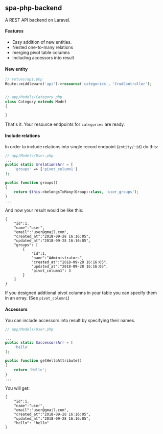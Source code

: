 ## spa-php-backend
A REST API backend on Laravel.

#### Features
 - Easy addition of new entities.
 - Nested one-to-many relations
 - merging pivot table columns
 - Including accessors into result 
 
#### New entity
``` php
// rotues/api.php 
Route::middleware('api')->resource('categories', 'CrudController');


// app/Models/Category.php
class Category extends Model
{

}
```
That's it. Your resource endpoints for ```categories``` are ready.

#### Include relations
In order to include relations into single record endpoint (```entity/:id```) do this:
``` php
// app/Models/User.php
...
public static $relationsArr = [
    'groups' => ['pivot_column1']
];

public function groups()
{
    return $this->belongsToMany(Group::class, 'user_groups');
}
...
```
And now your result would be like this:
```
{
    "id":1,
    "name":"user",
    "email":"user@gmail.com",
    "created_at":"2018-09-28 16:16:05",
    "updated_at":"2018-09-28 16:16:05",
    "groups": [
        {
            "id":1,
            "name":"Administrators",
            "created_at":"2018-09-28 16:16:05",
            "updated_at":"2018-09-28 16:16:05",
            "pivot_column1": 3
        }
    ]
}
```
If you designed addtional pivot columns in your table you can specify them in an array. (See ```pivot_column1```)

#### Accessors
You can include accessors into result by specifying their names.

``` php
// app/Models/User.php

...
public static $accessorsArr = [
    'hello'
];

public function getHelloAttribute()
{
    return 'Hello';
}
...
```
You will get:

```
{
    "id":1,
    "name":"user",
    "email":"user@gmail.com",
    "created_at":"2018-09-28 16:16:05",
    "updated_at":"2018-09-28 16:16:05",
    "hello": "hello"
}
```

